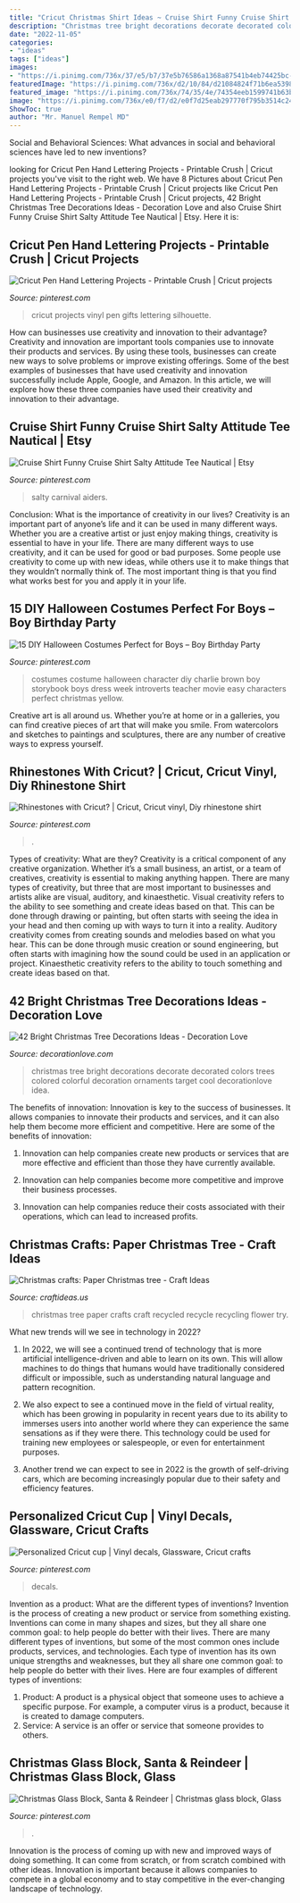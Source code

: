 ```yaml
---
title: "Cricut Christmas Shirt Ideas ~ Cruise Shirt Funny Cruise Shirt Salty Attitude Tee Nautical"
description: "Christmas tree bright decorations decorate decorated colors trees colored colorful decoration ornaments target cool decorationlove idea"
date: "2022-11-05"
categories:
- "ideas"
tags: ["ideas"]
images:
- "https://i.pinimg.com/736x/37/e5/b7/37e5b76586a1368a87541b4eb74425bc--charlie-brown-costume-charlie-brown-halloween.jpg"
featuredImage: "https://i.pinimg.com/736x/d2/10/84/d21084824f71b6ea5398228f2a717445.jpg"
featured_image: "https://i.pinimg.com/736x/74/35/4e/74354eeb1599741b63b95a2271610e5c.jpg"
image: "https://i.pinimg.com/736x/e0/f7/d2/e0f7d25eab297770f795b3514c24a496--cups-cricut.jpg"
ShowToc: true
author: "Mr. Manuel Rempel MD"
---
```



Social and Behavioral Sciences: What advances in social and behavioral sciences have led to new inventions?
 

	

		
looking for Cricut Pen Hand Lettering Projects - Printable Crush | Cricut projects you've visit to the right web. We have 8 Pictures about Cricut Pen Hand Lettering Projects - Printable Crush | Cricut projects like Cricut Pen Hand Lettering Projects - Printable Crush | Cricut projects, 42 Bright Christmas Tree Decorations Ideas - Decoration Love and also Cruise Shirt Funny Cruise Shirt Salty Attitude Tee Nautical | Etsy. Here it is:
		
    
## Cricut Pen Hand Lettering Projects - Printable Crush | Cricut Projects

<img loading=lazy src="https://i.pinimg.com/736x/d2/10/84/d21084824f71b6ea5398228f2a717445.jpg" onerror="this.onerror=null;this.src='https://tse1.mm.bing.net/th?id=OIP.LqIAnxbszpJ2GYXYjWGEHgHaJ3&amp;pid=15.1';" alt="Cricut Pen Hand Lettering Projects - Printable Crush | Cricut projects">

_Source: pinterest.com_

>cricut projects vinyl pen gifts lettering silhouette. 

	

How can businesses use creativity and innovation to their advantage?
Creativity and innovation are important tools companies use to innovate their products and services. By using these tools, businesses can create new ways to solve problems or improve existing offerings. Some of the best examples of businesses that have used creativity and innovation successfully include Apple, Google, and Amazon. In this article, we will explore how these three companies have used their creativity and innovation to their advantage.

    
## Cruise Shirt Funny Cruise Shirt Salty Attitude Tee Nautical | Etsy

<img loading=lazy src="https://i.pinimg.com/736x/09/dc/84/09dc842cf6c4f60ba58b7f4c8db1f40e.jpg" onerror="this.onerror=null;this.src='https://tse1.mm.bing.net/th?id=OIP.GESWqgoJ_r4IJdLHprp4zQHaHa&amp;pid=15.1';" alt="Cruise Shirt Funny Cruise Shirt Salty Attitude Tee Nautical | Etsy">

_Source: pinterest.com_

>salty carnival aiders. 

	

Conclusion: What is the importance of creativity in our lives?
Creativity is an important part of anyone’s life and it can be used in many different ways. Whether you are a creative artist or just enjoy making things, creativity is essential to have in your life. There are many different ways to use creativity, and it can be used for good or bad purposes. Some people use creativity to come up with new ideas, while others use it to make things that they wouldn’t normally think of. The most important thing is that you find what works best for you and apply it in your life.

    
## 15 DIY Halloween Costumes Perfect For Boys – Boy Birthday Party

<img loading=lazy src="https://i.pinimg.com/736x/37/e5/b7/37e5b76586a1368a87541b4eb74425bc--charlie-brown-costume-charlie-brown-halloween.jpg" onerror="this.onerror=null;this.src='https://tse2.mm.bing.net/th?id=OIP.2Oz3yrDB9NG_bk5Zq-lcdwHaLH&amp;pid=15.1';" alt="15 DIY Halloween Costumes Perfect for Boys – Boy Birthday Party">

_Source: pinterest.com_

>costumes costume halloween character diy charlie brown boy storybook boys dress week introverts teacher movie easy characters perfect christmas yellow. 

	

Creative art is all around us. Whether you’re at home or in a galleries, you can find creative pieces of art that will make you smile. From watercolors and sketches to paintings and sculptures, there are any number of creative ways to express yourself.

    
## Rhinestones With Cricut? | Cricut, Cricut Vinyl, Diy Rhinestone Shirt

<img loading=lazy src="https://i.pinimg.com/736x/06/9b/6f/069b6fbdf88618528867ab3831970ff5.jpg" onerror="this.onerror=null;this.src='https://tse1.mm.bing.net/th?id=OIP.KZGCUCcWPDs-wG0vcM0z7wHaLH&amp;pid=15.1';" alt="Rhinestones with Cricut? | Cricut, Cricut vinyl, Diy rhinestone shirt">

_Source: pinterest.com_

>. 

	

Types of creativity: What are they?
Creativity is a critical component of any creative organization. Whether it’s a small business, an artist, or a team of creatives, creativity is essential to making anything happen. There are many types of creativity, but three that are most important to businesses and artists alike are visual, auditory, and kinaesthetic. 
Visual creativity refers to the ability to see something and create ideas based on that. This can be done through drawing or painting, but often starts with seeing the idea in your head and then coming up with ways to turn it into a reality. Auditory creativity comes from creating sounds and melodies based on what you hear. This can be done through music creation or sound engineering, but often starts with imagining how the sound could be used in an application or project. Kinaesthetic creativity refers to the ability to touch something and create ideas based on that.

    
## 42 Bright Christmas Tree Decorations Ideas - Decoration Love

<img loading=lazy src="http://www.decorationlove.com/wp-content/uploads/2016/10/White-Christmas-Tree-with-Bright-Colors.jpg" onerror="this.onerror=null;this.src='https://tse3.mm.bing.net/th?id=OIP.UQUebFrqPhIUpThBzNdmSQHaJ4&amp;pid=15.1';" alt="42 Bright Christmas Tree Decorations Ideas - Decoration Love">

_Source: decorationlove.com_

>christmas tree bright decorations decorate decorated colors trees colored colorful decoration ornaments target cool decorationlove idea. 

	

The benefits of innovation:
Innovation is key to the success of businesses. It allows companies to innovate their products and services, and it can also help them become more efficient and competitive. Here are some of the benefits of innovation:
1. Innovation can help companies create new products or services that are more effective and efficient than those they have currently available.

2. Innovation can help companies become more competitive and improve their business processes.

3. Innovation can help companies reduce their costs associated with their operations, which can lead to increased profits.

    
## Christmas Crafts: Paper Christmas Tree - Craft Ideas

<img loading=lazy src="http://www.craftideas.us/wp-content/uploads/2012/10/paper-Christmas-tree.jpg" onerror="this.onerror=null;this.src='https://tse1.mm.bing.net/th?id=OIP.K8HNTp7-i7C4nDgwqKgRCAHaJ4&amp;pid=15.1';" alt="Christmas crafts: Paper Christmas tree - Craft Ideas">

_Source: craftideas.us_

>christmas tree paper crafts craft recycled recycle recycling flower try. 

	

What new trends will we see in technology in 2022?
1. In 2022, we will see a continued trend of technology that is more artificial intelligence-driven and able to learn on its own. This will allow machines to do things that humans would have traditionally considered difficult or impossible, such as understanding natural language and pattern recognition.
2. We also expect to see a continued move in the field of virtual reality, which has been growing in popularity in recent years due to its ability to immerses users into another world where they can experience the same sensations as if they were there. This technology could be used for training new employees or salespeople, or even for entertainment purposes.

3. Another trend we can expect to see in 2022 is the growth of self-driving cars, which are becoming increasingly popular due to their safety and efficiency features.

    
## Personalized Cricut Cup | Vinyl Decals, Glassware, Cricut Crafts

<img loading=lazy src="https://i.pinimg.com/736x/e0/f7/d2/e0f7d25eab297770f795b3514c24a496--cups-cricut.jpg" onerror="this.onerror=null;this.src='https://tse4.mm.bing.net/th?id=OIP.2oMxvXTpl5S2IOXq20OkkgHaJ3&amp;pid=15.1';" alt="Personalized Cricut cup | Vinyl decals, Glassware, Cricut crafts">

_Source: pinterest.com_

>decals. 

	

Invention as a product: What are the different types of inventions?
Invention is the process of creating a new product or service from something existing. Inventions can come in many shapes and sizes, but they all share one common goal: to help people do better with their lives. 
There are many different types of inventions, but some of the most common ones include products, services, and technologies. Each type of invention has its own unique strengths and weaknesses, but they all share one common goal: to help people do better with their lives. 
Here are four examples of different types of inventions: 
1) Product: A product is a physical object that someone uses to achieve a specific purpose. For example, a computer virus is a product, because it is created to damage computers. 
2) Service: A service is an offer or service that someone provides to others.

    
## Christmas Glass Block, Santa &amp; Reindeer | Christmas Glass Block, Glass

<img loading=lazy src="https://i.pinimg.com/736x/74/35/4e/74354eeb1599741b63b95a2271610e5c.jpg" onerror="this.onerror=null;this.src='https://tse4.mm.bing.net/th?id=OIP.Zu5NvRa-QaS4KVpA_JAFNAHaJ3&amp;pid=15.1';" alt="Christmas Glass Block, Santa &amp; Reindeer | Christmas glass block, Glass">

_Source: pinterest.com_

>. 

	

Innovation is the process of coming up with new and improved ways of doing something. It can come from scratch, or from scratch combined with other ideas. Innovation is important because it allows companies to compete in a global economy and to stay competitive in the ever-changing landscape of technology.

